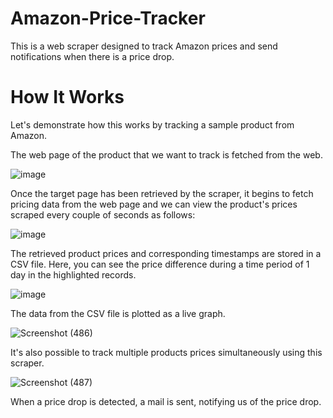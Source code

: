 # Amazon-Price-Tracker
This is a web scraper designed to track Amazon prices and send notifications when there is a price drop.

# How It Works
Let's demonstrate how this works by tracking a sample product from Amazon.

The web page of the product that we want to track is fetched from the web. 

![image](https://user-images.githubusercontent.com/61287560/190400932-3b3ece0a-0a64-498e-8a5a-cf2048d3746b.png)
 
Once the target page has been retrieved by the scraper, it begins to fetch pricing data from the web page and we can view the product's prices scraped every couple of seconds as follows:

![image](https://user-images.githubusercontent.com/61287560/190401069-193fc6ac-4ae1-49fd-b37c-83a9cf05cf35.png)

The retrieved product prices and corresponding timestamps are stored in a CSV file. Here, you can see the price difference during a time period of 1 day in the highlighted records.

![image](https://user-images.githubusercontent.com/61287560/190401786-c38424c7-4365-43d5-8365-d86c9723c6d5.png)

The data from the CSV file is plotted as a live graph.

![Screenshot (486)](https://user-images.githubusercontent.com/61287560/190405066-74784c4f-da32-475d-89f5-89235b47ae07.png)

It's also possible to track multiple products prices simultaneously using this scraper.

![Screenshot (487)](https://user-images.githubusercontent.com/61287560/190409463-1b96392b-c29e-494c-ac41-35a9508af5f6.png)

When a price drop is detected, a mail is sent, notifying us of the price drop.




